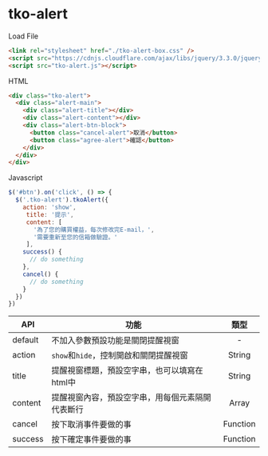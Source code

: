 # tko-alert 

Load File
```html
<link rel="stylesheet" href="./tko-alert-box.css" />
<script src="https://cdnjs.cloudflare.com/ajax/libs/jquery/3.3.0/jquery.min.js"></script>
<script src="tko-alert.js"></script>
```

HTML
```html
<div class="tko-alert">
  <div class="alert-main">
    <div class="alert-title"></div>
    <div class="alert-content"></div>
    <div class="alert-btn-block">
      <button class="cancel-alert">取消</button>
      <button class="agree-alert">確認</button>
    </div>
  </div>
</div>
```
Javascript
```javascript
$('#btn').on('click', () => {
  $('.tko-alert').tkoAlert({
    action: 'show',
     title: '提示',
     content: [
       '為了您的購買權益，每次修改完E-mail，',
       '需要重新至您的信箱做驗證。'
     ],
    success() {
      // do something      
    },
    cancel() {
      // do something      
    }
  })
})
```
API  | 功能 | 類型
------------- | ------------- | :-------------:
default  | 不加入參數預設功能是關閉提醒視窗 | -
action  | `show`和`hide`，控制開啟和關閉提醒視窗 | String
title | 提醒視窗標題，預設空字串，也可以填寫在html中 | String
content | 提醒視窗內容，預設空字串，用每個元素隔開代表斷行 | Array
cancel | 按下取消事件要做的事 | Function
success | 按下確定事件要做的事 | Function
